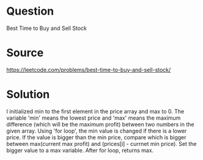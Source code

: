 # Question
Best Time to Buy and Sell Stock

# Source
https://leetcode.com/problems/best-time-to-buy-and-sell-stock/

# Solution
I initialized min to the first element in the price array and max to 0. The variable 'min' means the lowest price and 'max' means the maximum difference (which will be the maximum profit) between two numbers in the given array. Using 'for loop', the min value is changed if there is a lower price. If the value is bigger than the min price, compare which is bigger between max(current max profit) and (prices[i] - currnet min price). Set the bigger value to a max variable. After for loop, returns max.